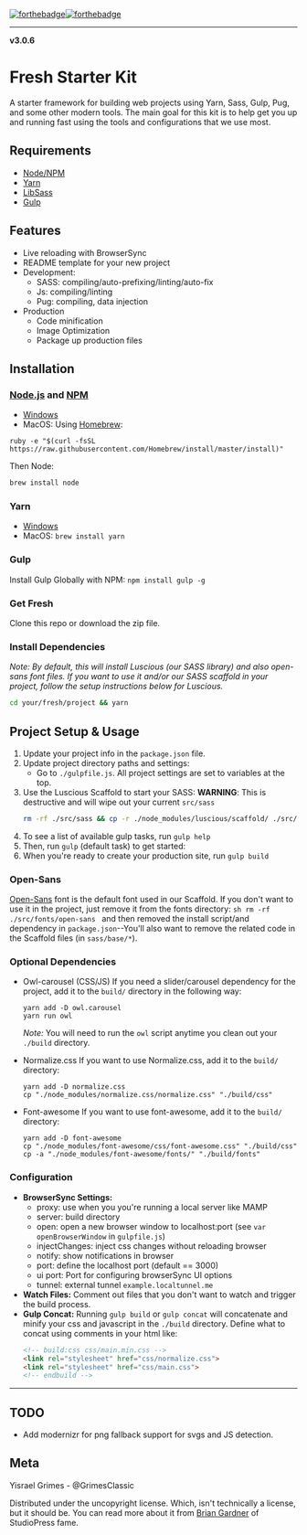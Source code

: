 [![forthebadge](http://forthebadge.com/images/badges/gluten-free.svg)](http://forthebadge.com)[![forthebadge](http://forthebadge.com/images/badges/built-with-love.svg)](http://forthebadge.com)

---

**v3.0.6**

# Fresh Starter Kit

A starter framework for building web projects using Yarn, Sass, Gulp, Pug, and some other modern tools. The main goal for this kit is to help get you up and running fast using the tools and configurations that we use most.

## Requirements
- [Node/NPM](https://nodejs.org/en/)
- [Yarn](https://yarnpkg.com/en/)
- [LibSass](http://sass-lang.com/libsass)
- [Gulp](http://gulpjs.com/)


## Features
- Live reloading with BrowserSync
- README template for your new project
- Development:
	- SASS: compiling/auto-prefixing/linting/auto-fix
	- Js: compiling/linting
	- Pug: compiling, data injection
- Production
	- Code minification
	- Image Optimization
	- Package up production files


## Installation

### [Node.js](https://nodejs.org/en/) and [NPM](https://www.npmjs.com/)
- [Windows](https://goo.gl/mcfQkQ)
- MacOS: Using [Homebrew](http://brew.sh/):

```Sh
ruby -e "$(curl -fsSL https://raw.githubusercontent.com/Homebrew/install/master/install)"
```

Then Node:

```sh
brew install node
```

### Yarn
- [Windows](https://goo.gl/2TGGzK)
- MacOS: `brew install yarn`

### Gulp
Install Gulp Globally with NPM: `npm install gulp -g`

### Get Fresh
Clone this repo or download the zip file.

### Install Dependencies
_Note: By default, this will install Luscious (our SASS library) and also open-sans font files. If you want to use it and/or our SASS scaffold in your project, follow the setup instructions below for Luscious._

```sh
cd your/fresh/project && yarn
```

## Project Setup & Usage

1. Update your project info in the `package.json` file.
2. Update project directory paths and settings:
	- Go to `./gulpfile.js`. All project settings are set to variables at the top.
3. Use the Luscious Scaffold to start your SASS:
	**WARNING**: This is destructive and will wipe out your current `src/sass`
	```sh
	rm -rf ./src/sass && cp -r ./node_modules/luscious/scaffold/ ./src/sass
	```
4. To see a list of available gulp tasks, run `gulp help`
5. Then, run `gulp` (default task) to get started:
6. When you're ready to create your production site, run `gulp build`

### Open-Sans
[Open-Sans](https://www.npmjs.com/package/open-sans-fonts) font is the default font used in our Scaffold. If you don't want to use it in the project, just remove it from the fonts directory:
	```sh
	rm -rf ./src/fonts/open-sans
	```
and then removed the install script/and dependency in `package.json`--You'll also want to remove the related code in the Scaffold files (in `sass/base/*`).


### Optional Dependencies
- Owl-carousel (CSS/JS)
	If you need a slider/carousel dependency for the project, add it to the `build/` directory in the following way:
	```shell
	yarn add -D owl.carousel
	yarn run owl
	```
	_Note:_ You will need to run the `owl` script anytime you clean out your `./build` directory.

- Normalize.css
	If you want to use Normalize.css, add it to the `build/` directory:
	```shell
	yarn add -D normalize.css
	cp "./node_modules/normalize.css/normalize.css" "./build/css"
	```

- Font-awesome
	If you want to use font-awesome, add it to the `build/` directory:
	```shell
	yarn add -D font-awesome
	cp "./node_modules/font-awesome/css/font-awesome.css" "./build/css"
	cp -a "./node_modules/font-awesome/fonts/" "./build/fonts"
	```

### Configuration
- **BrowserSync Settings:**
	- proxy: use when you you're running a local server like MAMP
	- server: build directory
	- open: open a new browser window to localhost:port (see `var openBrowserWindow` in `gulpfile.js`)
	- injectChanges: inject css changes without reloading browser
	- notify: show notifications in browser
	- port: define the localhost port (default == 3000)
	- ui port: Port for configuring browserSync UI options
	- tunnel: external tunnel `example.localtunnel.me`
- **Watch Files:** Comment out files that you don't want to watch and trigger the build process.
- **Gulp Concat:** Running `gulp build` or `gulp concat` will concatenate and minify your css and javascript in the `./build` directory. Define what to concat using comments in your html like:
	```html
	<!-- build:css css/main.min.css -->
	<link rel="stylesheet" href="css/normalize.css">
	<link rel="stylesheet" href="css/main.css">
	<!-- endbuild -->
	```

---


## TODO
- Add modernizr for png fallback support for svgs and JS detection.


## Meta
Yisrael Grimes - @GrimesClassic

Distributed under the uncopyright license. Which, isn't technically a license, but it should be. You can read more about it from [Brian Gardner](https://briangardner.com/uncopyright/) of StudioPress fame.
